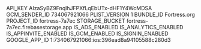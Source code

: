 <?xml version="1.0" encoding="UTF-8"?>
<!DOCTYPE plist PUBLIC "-//Apple//DTD PLIST 1.0//EN" "http://www.apple.com/DTDs/PropertyList-1.0.dtd">
<plist version="1.0">
<dict>
	<key>API_KEY</key>
	<string>AIzaSyBZ9FnqlhJFPXfLqEbUTx-dHF1Y4WcMDSA</string>
	<key>GCM_SENDER_ID</key>
	<string>734067921066</string>
	<key>PLIST_VERSION</key>
	<string>1</string>
	<key>BUNDLE_ID</key>
	<string>Fortress.org</string>
	<key>PROJECT_ID</key>
	<string>fortress-7a7ec</string>
	<key>STORAGE_BUCKET</key>
	<string>fortress-7a7ec.firebasestorage.app</string>
	<key>IS_ADS_ENABLED</key>
	<false></false>
	<key>IS_ANALYTICS_ENABLED</key>
	<false></false>
	<key>IS_APPINVITE_ENABLED</key>
	<true></true>
	<key>IS_GCM_ENABLED</key>
	<true></true>
	<key>IS_SIGNIN_ENABLED</key>
	<true></true>
	<key>GOOGLE_APP_ID</key>
	<string>1:734067921066:ios:396ead8a94105588c280d3</string>
</dict>
</plist>
